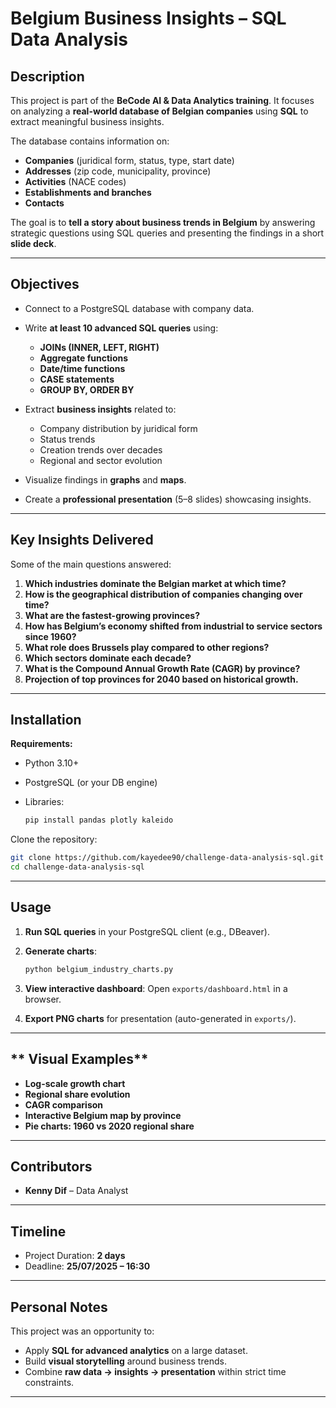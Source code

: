 # **Belgium Business Insights – SQL Data Analysis**

## **Description**

This project is part of the **BeCode AI & Data Analytics training**.
It focuses on analyzing a **real-world database of Belgian companies** using **SQL** to extract meaningful business insights.

The database contains information on:

* **Companies** (juridical form, status, type, start date)
* **Addresses** (zip code, municipality, province)
* **Activities** (NACE codes)
* **Establishments and branches**
* **Contacts**

The goal is to **tell a story about business trends in Belgium** by answering strategic questions using SQL queries and presenting the findings in a short **slide deck**.

---

## **Objectives**

* Connect to a PostgreSQL database with company data.
* Write **at least 10 advanced SQL queries** using:

  * **JOINs (INNER, LEFT, RIGHT)**
  * **Aggregate functions**
  * **Date/time functions**
  * **CASE statements**
  * **GROUP BY, ORDER BY**
* Extract **business insights** related to:

  * Company distribution by juridical form
  * Status trends
  * Creation trends over decades
  * Regional and sector evolution
* Visualize findings in **graphs** and **maps**.
* Create a **professional presentation** (5–8 slides) showcasing insights.

---

## **Key Insights Delivered**

Some of the main questions answered:

1. **Which industries dominate the Belgian market at which time?**
2. **How is the geographical distribution of companies changing over time?**
3. **What are the fastest-growing provinces?**
4. **How has Belgium’s economy shifted from industrial to service sectors since 1960?**
5. **What role does Brussels play compared to other regions?**
6. **Which sectors dominate each decade?**
7. **What is the Compound Annual Growth Rate (CAGR) by province?**
8. **Projection of top provinces for 2040 based on historical growth.**

---

## **Installation**

**Requirements:**

* Python 3.10+
* PostgreSQL (or your DB engine)
* Libraries:

  ```bash
  pip install pandas plotly kaleido
  ```

Clone the repository:

```bash
git clone https://github.com/kayedee90/challenge-data-analysis-sql.git
cd challenge-data-analysis-sql
```

---

## **Usage**

1. **Run SQL queries** in your PostgreSQL client (e.g., DBeaver).
2. **Generate charts**:

   ```bash
   python belgium_industry_charts.py
   ```
3. **View interactive dashboard**:
   Open `exports/dashboard.html` in a browser.
4. **Export PNG charts** for presentation (auto-generated in `exports/`).

---

## ** Visual Examples**

* **Log-scale growth chart**
* **Regional share evolution**
* **CAGR comparison**
* **Interactive Belgium map by province**
* **Pie charts: 1960 vs 2020 regional share**

---

## **Contributors**

* **Kenny Dif** – Data Analyst

---

## **Timeline**

* Project Duration: **2 days**
* Deadline: **25/07/2025 – 16:30**

---

## **Personal Notes**

This project was an opportunity to:

* Apply **SQL for advanced analytics** on a large dataset.
* Build **visual storytelling** around business trends.
* Combine **raw data → insights → presentation** within strict time constraints.

---
